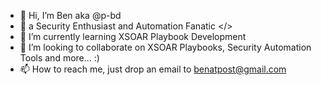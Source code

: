 - 👋 Hi, I’m Ben aka @p-bd
- 👀 a Security Enthusiast and Automation Fanatic </>
- 🌱 I’m currently learning XSOAR Playbook Development
- 💞️ I’m looking to collaborate on XSOAR Playbooks, Security Automation Tools and more... :)
- 📫 How to reach me, just drop an email to benatpost@gmail.com

<!---
p-bd/p-bd is a ✨ special ✨ repository because its `README.md` (this file) appears on your GitHub profile.
You can click the Preview link to take a look at your changes.
--->
